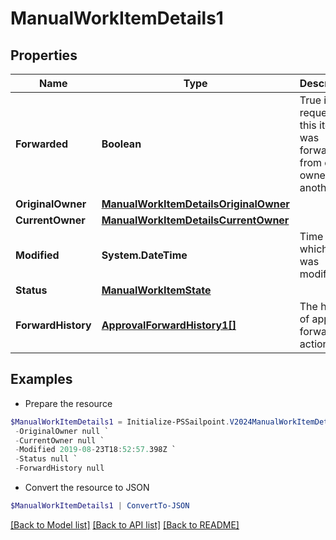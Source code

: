 # ManualWorkItemDetails1
## Properties

Name | Type | Description | Notes
------------ | ------------- | ------------- | -------------
**Forwarded** | **Boolean** | True if the request for this item was forwarded from one owner to another. | [optional] [default to $false]
**OriginalOwner** | [**ManualWorkItemDetailsOriginalOwner**](ManualWorkItemDetailsOriginalOwner.md) |  | [optional] 
**CurrentOwner** | [**ManualWorkItemDetailsCurrentOwner**](ManualWorkItemDetailsCurrentOwner.md) |  | [optional] 
**Modified** | **System.DateTime** | Time at which item was modified. | [optional] 
**Status** | [**ManualWorkItemState**](ManualWorkItemState.md) |  | [optional] 
**ForwardHistory** | [**ApprovalForwardHistory1[]**](ApprovalForwardHistory1.md) | The history of approval forward action. | [optional] 

## Examples

- Prepare the resource
```powershell
$ManualWorkItemDetails1 = Initialize-PSSailpoint.V2024ManualWorkItemDetails1  -Forwarded true `
 -OriginalOwner null `
 -CurrentOwner null `
 -Modified 2019-08-23T18:52:57.398Z `
 -Status null `
 -ForwardHistory null
```

- Convert the resource to JSON
```powershell
$ManualWorkItemDetails1 | ConvertTo-JSON
```

[[Back to Model list]](../README.md#documentation-for-models) [[Back to API list]](../README.md#documentation-for-api-endpoints) [[Back to README]](../README.md)

